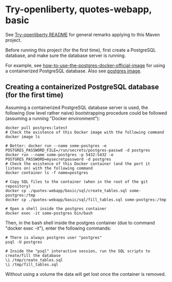 # Try-openliberty, quotes-webapp, basic

See [Try-openliberty README](../../README.md) for general remarks applying to this Maven project.

Before running this project (for the first time), first create a PostgreSQL database, and make sure the
database server is running.

For example, see [how-to-use-the-postgres-docker-official-image](https://www.docker.com/blog/how-to-use-the-postgres-docker-official-image/)
for using a containerized PostgreSQL database. Also see [postgres image](https://hub.docker.com/_/postgres).

## Creating a containerized PostgreSQL database (for the first time)

Assuming a containerized PostgreSQL database server is used, the following (low level rather naive) bootstrapping procedure could
be followed (assuming a running "Docker environment"):

```shell
docker pull postgres:latest
# Check the existence of this Docker image with the following command
docker image ls

# Better: docker run --name some-postgres -e POSTGRES_PASSWORD_FILE=/run/secrets/postgres-passwd -d postgres
docker run --name some-postgres -p 5432:5432 -e POSTGRES_PASSWORD=mysecretpassword -d postgres
# Check the existence of this Docker container (and the port it listens on) with the following command
docker container ls -f name=postgres

# Copy SQL files to the container (when in the root of the git repository)
docker cp ./quotes-webapp/basic/sql/create_tables.sql some-postgres:/tmp
docker cp ./quotes-webapp/basic/sql/fill_tables.sql some-postgres:/tmp

# Open a shell inside the postgres container
docker exec -it some-postgres bin/bash
```

Then, in the bash shell inside the postgres container (due to command "docker exec -it"), enter the following
commands:

```shell
# There is always postgres user "postgres"
psql -U postgres

# Inside the "psql" interactive session, run the SQL scripts to create/fill the database
\i /tmp/create_tables.sql
\i /tmp/fill_tables.sql
```

Without using a volume the data will get lost once the container is removed.
